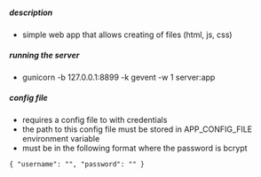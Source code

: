 ##### description
- simple web app that allows creating of files (html, js, css)

##### running the server
- gunicorn -b 127.0.0.1:8899 -k gevent -w 1 server:app

##### config file
- requires a config file to with credentials
- the path to this config file must be stored in APP_CONFIG_FILE environment variable
- must be in the following format where the password is bcrypt
```
{ "username": "", "password": "" }
```